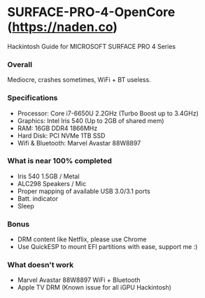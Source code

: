# SURFACE-PRO-4-OpenCore (<a href="https://naden.co">https://naden.co</a>)
Hackintosh Guide for MICROSOFT SURFACE PRO 4 Series

### Overall
Mediocre, crashes sometimes, WiFi + BT useless.

### Specifications
* Processor: Core i7-6650U 2.2GHz (Turbo Boost up to 3.4GHz)
* Graphics: Intel Iris 540 (Up to 2GB of shared mem)
* RAM: 16GB DDR4 1866MHz
* Hard Disk: PCI NVMe 1TB SSD
* Wifi & Bluetooth: Marvel Avastar 88W8897

### What is near 100% completed
* Iris 540 1.5GB / Metal
* ALC298 Speakers / Mic
* Proper mapping of available USB 3.0/3.1 ports
* Batt. indicator
* Sleep

### Bonus
* DRM content like Netflix, please use Chrome
* Use QuickESP to mount EFI partitions with ease, support me :)

### What doesn't work
* Marvel Avastar 88W8897 WiFi + Bluetooth
* Apple TV DRM (Known issue for all iGPU Hackintosh)
